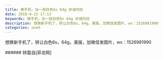 ```yaml
---
title: 换手机，出一部白色6s 64g 非诚勿扰
date: 2018-9-15 17:13
keywords: 换手机，出一部白色6s 64g 非诚勿扰
description: 想换新手机了，转让白色6s，64g，美版，加微信发图片，wx：1526981990
categories: used
---
```

<td class="t_f" id="postmessage_1799408">

想换新手机了，转让白色6s，64g，美版，加微信发图片，wx：1526981990<br/>
</td>
###### 转载自[菲龙网]